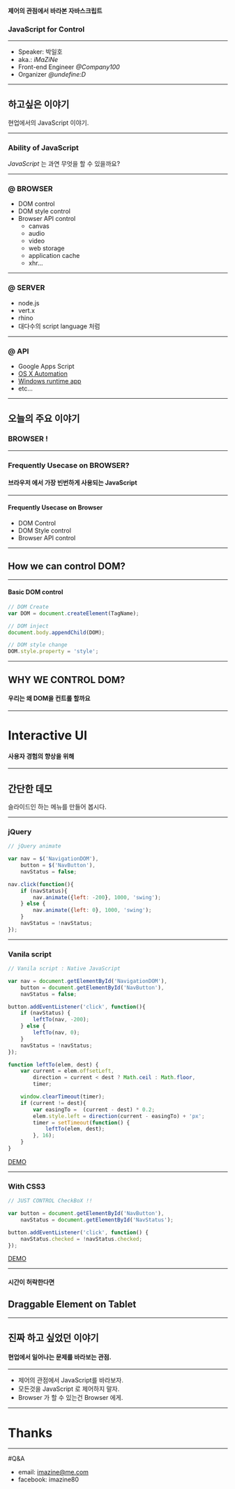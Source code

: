 #### 제어의 관점에서 바라본 자바스크립트
### JavaScript for Control

_ _ _

+ Speaker: 박일호
+ aka.: *iMaZiNe*
+ Front-end Engineer *@Company100*
+ Organizer *@undefine:D*

- - -

## 하고싶은 이야기
현업에서의 JavaScript 이야기.

- - -

### Ability of JavaScript
*JavaScript* 는 과연 무엇을 할 수 있을까요?

_ _ _

### @ BROWSER
+ DOM control
+ DOM style control
+ Browser API control
	+ canvas
	+ audio
	+ video
	+ web storage
	+ application cache
	+ xhr...

_ _ _

### @ SERVER
+ node.js
+ vert.x
+ rhino
+ 대다수의 script language 처럼

_ _ _

### @ API
+ Google Apps Script
+ [OS X Automation](https://developer.apple.com/library/mac/releasenotes/InterapplicationCommunication/RN-JavaScriptForAutomation/)
+ [Windows runtime app](http://msdn.microsoft.com/en-us/library/windows/apps/br211385.aspx)
+ etc...

- - -

## 오늘의 주요 이야기
### BROWSER !

_ _ _

### Frequently Usecase on BROWSER?
#### 브라우저 에서 가장 빈번하게 사용되는 JavaScript

_ _ _

#### Frequently Usecase on Browser
+ DOM Control
+ DOM Style control
+ Browser API control

_ _ _

## How we can control DOM?

_ _ _

#### Basic DOM control

~~~js
// DOM Create
var DOM = document.createElement(TagName);

// DOM inject
document.body.appendChild(DOM);

// DOM style change
DOM.style.property = 'style';

~~~

_ _ _

## WHY WE CONTROL DOM?
#### 우리는 왜 DOM을 컨트롤 할까요

_ _ _

# Interactive UI
#### 사용자 경험의 향상을 위해

- - -

## 간단한 데모
슬라이드인 하는 메뉴를 만들어 봅시다.
_ _ _

### jQuery
~~~js
// jQuery animate

var nav = $('NavigationDOM'),
	button = $('NavButton'),
	navStatus = false;

nav.click(function(){
	if (navStatus){
		nav.animate({left: -200}, 1000, 'swing');
	} else {
		nav.animate({left: 0}, 1000, 'swing');
	}
	navStatus = !navStatus;
});
~~~

_ _ _

### Vanila script
~~~js
// Vanila script : Native JavaScript

var nav = document.getElementById('NavigationDOM'),
	button = document.getElementById('NavButton'),
	navStatus = false;

button.addEventListener('click', function(){
	if (navStatus) {
		leftTo(nav, -200);
	} else {
		leftTo(nav, 0);
	}
	navStatus = !navStatus;
});

function leftTo(elem, dest) {
	var current = elem.offsetLeft,
		direction = current < dest ? Math.ceil : Math.floor,
		timer;

	window.clearTimeout(timer);
	if (current != dest){
		var easingTo =  (current - dest) * 0.2;
		elem.style.left = direction(current - easingTo) + 'px';
		timer = setTimeout(function() {
			leftTo(elem, dest);
		}, 16);
	}
}
~~~

[DEMO](./demo1)

_ _ _

### With CSS3

~~~js
// JUST CONTROL CheckBoX !!

var button = document.getElementById('NavButton'),
	navStatus = document.getElementById('NavStatus');

button.addEventListener('click', function() {
	navStatus.checked = !navStatus.checked;
});
~~~

[DEMO](./demo2)

_ _ _

#### 시간이 허락한다면
## Draggable Element on Tablet

- - -

## 진짜 하고 싶었던 이야기
#### 현업에서 일어나는 문제를 바라보는 관점.
_ _ _

+ 제어의 관점에서 JavaScript를 바라보자.
+ 모든것을 JavaScript 로 제어하지 말자.
+ Browser 가 할 수 있는건 Browser 에게.
_ _ _

# Thanks

- - -

#Q&A
+ email: imazine@me.com
+ facebook: imazine80
